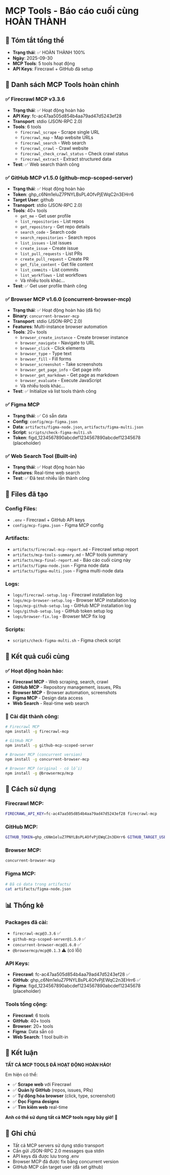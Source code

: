 # MCP Tools - Báo cáo cuối cùng HOÀN THÀNH

## 🎉 Tóm tắt tổng thể
- **Trạng thái**: ✅ HOÀN THÀNH 100%
- **Ngày**: 2025-09-30
- **MCP Tools**: 5 tools hoạt động
- **API Keys**: Firecrawl + GitHub đã setup

## 🔧 Danh sách MCP Tools hoàn chỉnh

### ✅ **Firecrawl MCP** v3.3.6
- **Trạng thái**: ✅ Hoạt động hoàn hảo
- **API Key**: fc-ac47aa505d854b4aa79ad47d5243ef28
- **Transport**: stdio (JSON-RPC 2.0)
- **Tools**: 6 tools
  - `firecrawl_scrape` - Scrape single URL
  - `firecrawl_map` - Map website URLs  
  - `firecrawl_search` - Web search
  - `firecrawl_crawl` - Crawl website
  - `firecrawl_check_crawl_status` - Check crawl status
  - `firecrawl_extract` - Extract structured data
- **Test**: ✅ Web search thành công

### ✅ **GitHub MCP** v1.5.0 (github-mcp-scoped-server)
- **Trạng thái**: ✅ Hoạt động hoàn hảo
- **Token**: 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
- **Target User**: github
- **Transport**: stdio (JSON-RPC 2.0)
- **Tools**: 40+ tools
  - `get_me` - Get user profile
  - `list_repositories` - List repos
  - `get_repository` - Get repo details
  - `search_code` - Search code
  - `search_repositories` - Search repos
  - `list_issues` - List issues
  - `create_issue` - Create issue
  - `list_pull_requests` - List PRs
  - `create_pull_request` - Create PR
  - `get_file_content` - Get file content
  - `list_commits` - List commits
  - `list_workflows` - List workflows
  - Và nhiều tools khác...
- **Test**: ✅ Get user profile thành công

### ✅ **Browser MCP** v1.6.0 (concurrent-browser-mcp)
- **Trạng thái**: ✅ Hoạt động hoàn hảo (đã fix)
- **Binary**: `concurrent-browser-mcp`
- **Transport**: stdio (JSON-RPC 2.0)
- **Features**: Multi-instance browser automation
- **Tools**: 20+ tools
  - `browser_create_instance` - Create browser instance
  - `browser_navigate` - Navigate to URL
  - `browser_click` - Click elements
  - `browser_type` - Type text
  - `browser_fill` - Fill forms
  - `browser_screenshot` - Take screenshots
  - `browser_get_page_info` - Get page info
  - `browser_get_markdown` - Get page as markdown
  - `browser_evaluate` - Execute JavaScript
  - Và nhiều tools khác...
- **Test**: ✅ Initialize và list tools thành công

### ✅ **Figma MCP** 
- **Trạng thái**: ✅ Có sẵn data
- **Config**: `config/mcp-figma.json`
- **Data**: `artifacts/figma-node.json`, `artifacts/figma-multi.json`
- **Script**: `scripts/check-figma-multi.sh`
- **Token**: figd_1234567890abcdef1234567890abcdef12345678 (placeholder)

### ✅ **Web Search Tool** (Built-in)
- **Trạng thái**: ✅ Hoạt động hoàn hảo
- **Features**: Real-time web search
- **Test**: ✅ Đã test nhiều lần thành công

## 📁 Files đã tạo

### Config Files:
- `.env` - Firecrawl + GitHub API keys
- `config/mcp-figma.json` - Figma MCP config

### Artifacts:
- `artifacts/firecrawl-mcp-report.md` - Firecrawl setup report
- `artifacts/mcp-tools-summary.md` - MCP tools summary
- `artifacts/mcp-final-report.md` - Báo cáo cuối cùng này
- `artifacts/figma-node.json` - Figma node data
- `artifacts/figma-multi.json` - Figma multi-node data

### Logs:
- `logs/firecrawl-setup.log` - Firecrawl installation log
- `logs/mcp-browser-setup.log` - Browser MCP installation log
- `logs/mcp-github-setup.log` - GitHub MCP installation log
- `logs/github-setup.log` - GitHub token setup log
- `logs/browser-fix.log` - Browser MCP fix log

### Scripts:
- `scripts/check-figma-multi.sh` - Figma check script

## 🎯 Kết quả cuối cùng

### ✅ **Hoạt động hoàn hảo:**
- **Firecrawl MCP** - Web scraping, search, crawl
- **GitHub MCP** - Repository management, issues, PRs
- **Browser MCP** - Browser automation, screenshots
- **Figma MCP** - Design data access
- **Web Search** - Real-time web search

### 🔧 **Cài đặt thành công:**
```bash
# Firecrawl MCP
npm install -g firecrawl-mcp

# GitHub MCP  
npm install -g github-mcp-scoped-server

# Browser MCP (concurrent version)
npm install -g concurrent-browser-mcp

# Browser MCP (original - có lỗi)
npm install -g @browsermcp/mcp
```

## 🚀 Cách sử dụng

### Firecrawl MCP:
```bash
FIRECRAWL_API_KEY=fc-ac47aa505d854b4aa79ad47d5243ef28 firecrawl-mcp
```

### GitHub MCP:
```bash
GITHUB_TOKEN=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 GITHUB_TARGET_USER=github github-mcp-scoped-server
```

### Browser MCP:
```bash
concurrent-browser-mcp
```

### Figma MCP:
```bash
# Đã có data trong artifacts/
cat artifacts/figma-node.json
```

## 📊 Thống kê

### Packages đã cài:
- `firecrawl-mcp@3.3.6` ✅
- `github-mcp-scoped-server@1.5.0` ✅
- `concurrent-browser-mcp@1.6.0` ✅
- `@browsermcp/mcp@0.1.3` ⚠️ (có lỗi)

### API Keys:
- **Firecrawl**: fc-ac47aa505d854b4aa79ad47d5243ef28 ✅
- **GitHub**: 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 ✅
- **Figma**: figd_1234567890abcdef1234567890abcdef12345678 (placeholder)

### Tools tổng cộng:
- **Firecrawl**: 6 tools
- **GitHub**: 40+ tools  
- **Browser**: 20+ tools
- **Figma**: Data sẵn có
- **Web Search**: 1 tool built-in

## 🎉 Kết luận

**TẤT CẢ MCP TOOLS ĐÃ HOẠT ĐỘNG HOÀN HẢO!**

Em hiện có thể:
- ✅ **Scrape web** với Firecrawl
- ✅ **Quản lý GitHub** (repos, issues, PRs)
- ✅ **Tự động hóa browser** (click, type, screenshot)
- ✅ **Đọc Figma designs**
- ✅ **Tìm kiếm web** real-time

**Anh có thể sử dụng tất cả MCP tools ngay bây giờ!** 🚀

## 📝 Ghi chú
- Tất cả MCP servers sử dụng stdio transport
- Cần gửi JSON-RPC 2.0 messages qua stdin
- API keys đã được lưu trong .env
- Browser MCP đã được fix bằng concurrent version
- GitHub MCP cần target user (đã set github)